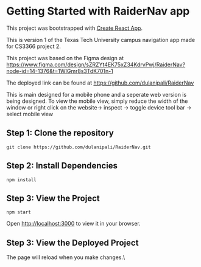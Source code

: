 # Getting Started with RaiderNav app
This project was bootstrapped with [Create React App](https://github.com/facebook/create-react-app).

This is version 1 of the Texas Tech University campus navigation app made for CS3366 project 2.

This project was based on the Figma design at https://www.figma.com/design/sZRZYt4EK75xZ34KdrvPwj/RaiderNav?node-id=14-1376&t=1WIGmr8s3TdK701n-1

The deployed link can be found at https://github.com/dulanipali/RaiderNav

This is main designed for a mobile phone and a seperate web version is being designed. To view the mobile view, simply reduce the width of the window or right click on the website-> inspect -> toggle device tool bar -> select mobile view

## Step 1: Clone the repository

```
git clone https://github.com/dulanipali/RaiderNav.git
```

## Step 2: Install Dependencies

```
npm install
```

## Step 3: View the Project

```
npm start
```

Open [http://localhost:3000](http://localhost:3000) to view it in your browser.

## Step 3: View the Deployed Project


The page will reload when you make changes.\
